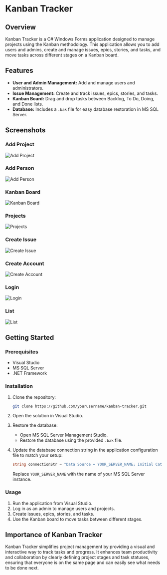 # Kanban Tracker


## Overview

Kanban Tracker is a C# Windows Forms application designed to manage projects using the Kanban methodology. This application allows you to add users and admins, create and manage issues, epics, stories, and tasks, and move tasks across different stages on a Kanban board.

## Features

- **User and Admin Management:** Add and manage users and administrators.
- **Issue Management:** Create and track issues, epics, stories, and tasks.
- **Kanban Board:** Drag and drop tasks between Backlog, To Do, Doing, and Done lists.
- **Database:** Includes a `.bak` file for easy database restoration in MS SQL Server.

## Screenshots

### Add Project
![Add Project](Kanban%20Tracker/images/add_project.jpg) <!-- Make sure to update the path -->

### Add Person
![Add Person](Kanban%20Tracker/images/add_person.jpg) <!-- Make sure to update the path -->

### Kanban Board
![Kanban Board](Kanban%20Tracker/images/kanban_board.jpg) <!-- Make sure to update the path -->

### Projects
![Projects](Kanban%20Tracker/images/projects.jpg) <!-- Make sure to update the path -->

### Create Issue
![Create Issue](Kanban%20Tracker/images/create_issue.jpg) <!-- Make sure to update the path -->

### Create Account
![Create Account](Kanban%20Tracker/images/create_account.jpg) <!-- Make sure to update the path -->

### Login
![Login](Kanban%20Tracker/images/login.jpg) <!-- Make sure to update the path -->

### List
![List](Kanban%20Tracker/images/list.jpg) <!-- Make sure to update the path -->

## Getting Started

### Prerequisites

- Visual Studio
- MS SQL Server
- .NET Framework

### Installation

1. Clone the repository:
    ```sh
    git clone https://github.com/yourusername/kanban-tracker.git
    ```

2. Open the solution in Visual Studio.

3. Restore the database:
    - Open MS SQL Server Management Studio.
    - Restore the database using the provided `.bak` file.

4. Update the database connection string in the application configuration file to match your setup:
    ```csharp
    string connectionStr = "Data Source = YOUR_SERVER_NAME; Initial Catalog=KanbanTracker; Integrated Security=true";
    ```
    Replace `YOUR_SERVER_NAME` with the name of your MS SQL Server instance.

### Usage

1. Run the application from Visual Studio.
2. Log in as an admin to manage users and projects.
3. Create issues, epics, stories, and tasks.
4. Use the Kanban board to move tasks between different stages.

## Importance of Kanban Tracker

Kanban Tracker simplifies project management by providing a visual and interactive way to track tasks and progress. It enhances team productivity and collaboration by clearly defining project stages and task statuses, ensuring that everyone is on the same page and can easily see what needs to be done next.

